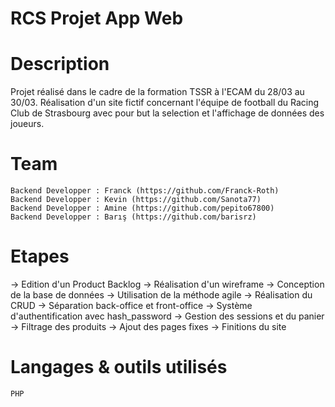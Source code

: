 # RCS Projet App Web

# Description

Projet réalisé dans le cadre de la formation TSSR à l'ECAM du 28/03 au 30/03.
Réalisation d'un site fictif concernant l'équipe de football du Racing Club de Strasbourg avec pour but la selection et l'affichage de données des joueurs.

# Team

    Backend Developper : Franck (https://github.com/Franck-Roth)
    Backend Developper : Kevin (https://github.com/Sanota77)
    Backend Developper : Amine (https://github.com/pepito67800)
    Backend Developper : Barış (https://github.com/barisrz)

# Etapes

-> Edition d'un Product Backlog
-> Réalisation d'un wireframe
-> Conception de la base de données
-> Utilisation de la méthode agile
-> Réalisation du CRUD
-> Séparation back-office et front-office
-> Système d'authentification avec hash_password
-> Gestion des sessions et du panier -> Filtrage des produits -> Ajout des pages fixes -> Finitions du site


# Langages & outils utilisés

    PHP
